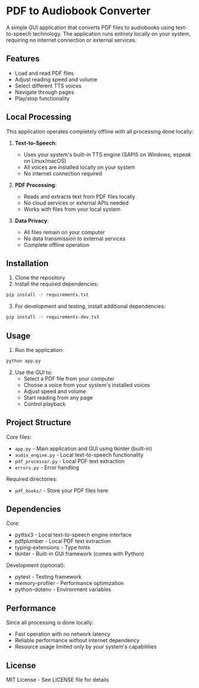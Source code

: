 # PDF to Audiobook Converter

A simple GUI application that converts PDF files to audiobooks using text-to-speech technology. The application runs entirely locally on your system, requiring no internet connection or external services.

## Features

- Load and read PDF files
- Adjust reading speed and volume
- Select different TTS voices
- Navigate through pages
- Play/stop functionality

## Local Processing

This application operates completely offline with all processing done locally:

1. **Text-to-Speech**:
   - Uses your system's built-in TTS engine (SAPI5 on Windows, espeak on Linux/macOS)
   - All voices are installed locally on your system
   - No internet connection required

2. **PDF Processing**:
   - Reads and extracts text from PDF files locally
   - No cloud services or external APIs needed
   - Works with files from your local system

3. **Data Privacy**:
   - All files remain on your computer
   - No data transmission to external services
   - Complete offline operation

## Installation

1. Clone the repository
2. Install the required dependencies:
```bash
pip install -r requirements.txt
```

3. For development and testing, install additional dependencies:
```bash
pip install -r requirements-dev.txt
```

## Usage

1. Run the application:
```bash
python app.py
```

2. Use the GUI to:
   - Select a PDF file from your computer
   - Choose a voice from your system's installed voices
   - Adjust speed and volume
   - Start reading from any page
   - Control playback

## Project Structure

Core files:
- `app.py` - Main application and GUI using tkinter (built-in)
- `audio_engine.py` - Local text-to-speech functionality
- `pdf_processor.py` - Local PDF text extraction
- `errors.py` - Error handling

Required directories:
- `pdf_books/` - Store your PDF files here

## Dependencies

Core:
- pyttsx3 - Local text-to-speech engine interface
- pdfplumber - Local PDF text extraction
- typing-extensions - Type hints
- tkinter - Built-in GUI framework (comes with Python)

Development (optional):
- pytest - Testing framework
- memory-profiler - Performance optimization
- python-dotenv - Environment variables

## Performance

Since all processing is done locally:
- Fast operation with no network latency
- Reliable performance without internet dependency
- Resource usage limited only by your system's capabilities

## License

MIT License - See LICENSE file for details
